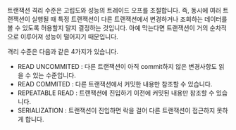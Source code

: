 트랜잭션 격리 수준은 고립도와 성능의 트레이드 오프를 조절합니다. 즉, 동시에 여러 트랜잭션이 실행될 때 특정 트랜잭션이 다른 트랜잭션에서 변경하거나 조회하는 데이터를 볼 수 있도록 허용할지 말지 결정하는 것입니다. 아예 막는다면 트랜잭션이 거의 순차적으로 이루어져 성능이 떨어지기 때문입니다.

격리 수준은 다음과 같은 4가지가 있습니다.

- READ UNCOMMITED : 다른 트랜잭션이 아직 commit하지 않은 변경사항도 읽을 수 있는 수준입니다.
- READ COMMITED : 다른 트랜잭션에서 커밋한 내용만 참조할 수 있습니다.
- REPEATABLE READ : 트랜잭션에 진입하기 이전에 커밋된 내용만 참조할 수 있습니다.
- SERIALIZATION : 트랜잭션이 진입하면 락을 걸어 다른 트랜잭션이 접근하지 못하게 합니다.
